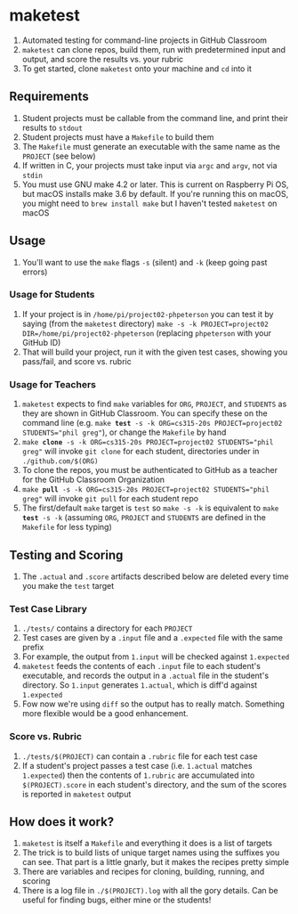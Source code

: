 # maketest
1. Automated testing for command-line projects in GitHub Classroom
2. `maketest` can clone repos, build them, run with predetermined input and output, 
and score the results vs. your rubric
3. To get started, clone `maketest` onto your machine and `cd` into it

## Requirements
1. Student projects must be callable from the command line, and print their results to `stdout`
1. Student projects must have a `Makefile` to build them
1. The `Makefile` must generate an executable with the same name as the `PROJECT` (see below)
1. If written in C, your projects must take input via `argc` and `argv`, not via `stdin`
1. You must use GNU make 4.2 or later. This is current on Raspberry Pi OS, but macOS installs 
make 3.6 by default. If you're running this on macOS, you might need to `brew install make` 
but I haven't tested `maketest` on macOS

## Usage 
1. You'll want to use the `make` flags `-s` (silent) and `-k` (keep going past errors)

### Usage for Students
1. If your project is in `/home/pi/project02-phpeterson` you can test it by saying (from the 
`maketest` directory) 
`make -s -k PROJECT=project02 DIR=/home/pi/project02-phpeterson` (replacing `phpeterson` with 
your GitHub ID)
2. That will build your project, run it with the given test cases, showing you pass/fail, 
and score vs. rubric

### Usage for Teachers
1. `maketest` expects to find `make` variables for `ORG`, `PROJECT`, and `STUDENTS` as they are 
shown in GitHub Classroom. You can specify these on the command line 
(e.g. `make `**`test`**` -s -k ORG=cs315-20s PROJECT=project02 STUDENTS="phil greg"`), or change 
the `Makefile` by hand
2. `make `**`clone`**` -s -k ORG=cs315-20s PROJECT=project02 STUDENTS="phil greg"` will invoke 
`git clone` for each student, directories under in `./github.com/$(ORG)`
3. To clone the repos, you must be authenticated to GitHub as a teacher for the GitHub Classroom 
Organization
4. `make `**`pull`**` -s -k ORG=cs315-20s PROJECT=project02 STUDENTS="phil greg"` will invoke `git pull` 
for each student repo
5. The first/default `make` target is `test` so `make -s -k` is equivalent to 
`make `**`test`**` -s -k` (assuming `ORG`, `PROJECT` and `STUDENTS` are defined in the `Makefile` for less typing)

## Testing and Scoring
1. The `.actual` and `.score` artifacts described below are deleted every time you make the 
`test` target

### Test Case Library
1. `./tests/` contains a directory for each `PROJECT`
2. Test cases are given by a `.input` file and a `.expected` file with the same prefix
3. For example, the output from `1.input` will be checked against `1.expected`
4. `maketest` feeds the contents of each `.input` file to each student's executable, 
and records the output in a `.actual` file in the student's directory. So `1.input` generates 
`1.actual`, which is diff'd against `1.expected`
5. Fow now we're using `diff` so the output has to really match. Something more flexible 
would be a good enhancement.

### Score vs. Rubric
1. `./tests/$(PROJECT)` can contain a `.rubric` file for each test case
2. If a student's project passes a test case (i.e. `1.actual` matches `1.expected`) then the 
contents of `1.rubric` are accumulated into `$(PROJECT).score` in each student's directory, 
and the sum of the scores is reported in `maketest` output

## How does it work?
1. `maketest` is itself a `Makefile` and everything it does is a list of targets
2. The trick is to build lists of unique target names using the suffixes you can see. 
That part is a little gnarly, but it  makes the recipes pretty simple
3. There are variables and recipes for cloning, building, running, and scoring
4. There is a log file in `./$(PROJECT).log` with all the gory details. Can be useful for 
finding bugs, either mine or the students!
